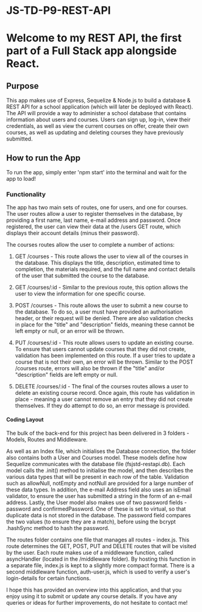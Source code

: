 # JS-TD-P9-REST-API
 
# Welcome to my REST API, the first part of a Full Stack app alongside React.

## Purpose
 
This app makes use of Express, Sequelize & Node.js to build a database & REST API for a school application (which will later
be deployed with React). The API will provide a way to administer a school database that contains information about users
and courses. Users can sign up, log-in, view their credentials, as well as view the current courses on offer, create their own
courses, as well as updating and deleting courses they have previously submitted.

## How to run the App

To run the app, simply enter 'npm start' into the terminal and wait for the app to load!

### Functionality

The app has two main sets of routes, one for users, and one for courses. The user routes allow a user to register themselves in
the database, by providing a first name, last name, e-mail address and password. Once registered, the user can view their data
at the /users GET route, which displays their account details (minus their password).

The courses routes allow the user to complete a number of actions:

1) GET /courses - This route allows the user to view all of the courses in the database. This displays the title, description,
estimated time to completion, the materials required, and the full name and contact details of the user that submitted the 
course to the database.

2) GET /courses/:id - Similar to the previous route, this option allows the user to view the information for one specific
course.

3) POST /courses - This route allows the user to submit a new course to the database. To do so, a user must have provided
an authorisation header, or their request will be denied. There are also validation checks in place for the "title" and
"description" fields, meaning these cannot be left empty or null, or an error will be thrown.

4) PUT /courses/:id - This route allows users to update an existing course. To ensure that users cannot update courses
that they did not create, validation has been implemented on this route. If a user tries to update a course that is not
their own, an error will be thrown. Similar to the POST /courses route, errors will also be thrown if the "title" and/or
"description" fields are left empty or null.

5) DELETE /courses/:id - The final of the courses routes allows a user to delete an existing course record. Once again,
this route has validation in place - meaning a user cannot remove an entry that they did not create themselves. If they 
do attempt to do so, an error message is provided.


#### Coding Layout

The bulk of the back-end for this project has been delivered in 3 folders - Models, Routes and Middleware.

As well as an Index file, which initialises the Database connection, the folder also contains both a User and Courses model.
These models define how Sequelize communicates with the database file (fsjstd-restapi.db). Each model calls the .init() 
method to initialise the model, and then describes the various data types that will be present in each row of the table.
Validation such as allowNull, notEmpty and notNull are provided for a large number of these data types. In addition,
the e-mail Address field also uses an isEmail validator, to ensure the user has submitted a string in the form of an e-mail
address. Lastly, the User model also makes use of two password fields - password and confirmedPassword. One of these is set
to virtual, so that duplicate data is not stored in the database. The password field compares the two values (to ensure they
are a match), before using the bcrypt .hashSync method to hash the password.

The routes folder contains one file that manages all routes - index.js. This route determines the GET, POST, PUT and DELETE 
routes that will be visited by the user. Each route makes use of a middleware function, called asyncHandler (located in the 
/middleware folder). By hosting this function in a separate file, index.js is kept to a slightly more compact format. There 
is a second middleware function, auth-user.js, which is used to verify a user's login-details for certain functions.

I hope this has provided an overview into this application, and that you enjoy using it to submit or update any course details. 
If you have any queries or ideas for further improvements, do not hesitate to contact me!

